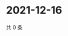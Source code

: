 # 2021-12-16

共 0 条

<!-- BEGIN WEIBO -->
<!-- 最后更新时间 Thu Dec 16 2021 05:00:46 GMT+0800 (China Standard Time) -->

<!-- END WEIBO -->
